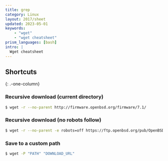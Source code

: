 ```yaml
---
title: grep
category: Linux
layout: 2017/sheet
updated: 2023-05-01
keywords:
    - "wget"
    - "wget cheatsheet"
prism_languages: [bash]
intro: |
  Wget cheatsheet
---
```


Shortcuts
---------
{: .-one-column}

### Recursive download (current directory)

```bash
$ wget -r --no-parent http://firmware.openbsd.org/firmware/7.1/
```

### Recursive download (no robots follow)

```bash
$ wget -r --no-parent -e robots=off https://ftp.openbsd.org/pub/OpenBSD/songs/
```

### Save to a custom path

```bash
$ wget -P "PATH" "DOWNLOAD_URL"
```
